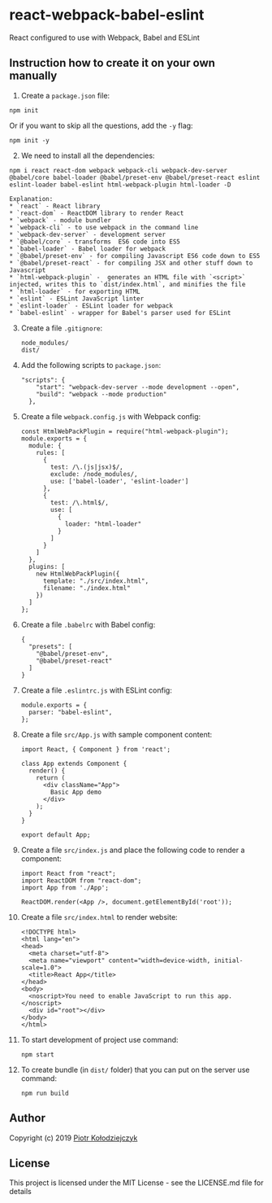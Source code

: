 # react-webpack-babel-eslint
React configured to use with Webpack, Babel and ESLint

## Instruction how to create it on your own manually
1. Create a `package.json` file:
  ```
  npm init
  ```
  Or if you want to skip all the questions, add the `-y` flag:
  ```
  npm init -y
  ```
2. We need to install all the dependencies:
  ```
  npm i react react-dom webpack webpack-cli webpack-dev-server @babel/core babel-loader @babel/preset-env @babel/preset-react eslint eslint-loader babel-eslint html-webpack-plugin html-loader -D
  ```

	Explanation:
	* `react` - React library
	* `react-dom` - ReactDOM library to render React
	* `webpack` - module bundler
	* `webpack-cli` - to use webpack in the command line
	* `webpack-dev-server` - development server
	* `@babel/core` - transforms  ES6 code into ES5
	* `babel-loader` - Babel loader for webpack
	* `@babel/preset-env` - for compiling Javascript ES6 code down to ES5
	* `@babel/preset-react` - for compiling JSX and other stuff down to Javascript
	* `html-webpack-plugin` -  generates an HTML file with `<script>` injected, writes this to `dist/index.html`, and minifies the file
	* `html-loader` - for exporting HTML
	* `eslint` - ESLint JavaScript linter
	* `eslint-loader` - ESLint loader for webpack
	* `babel-eslint` - wrapper for Babel's parser used for ESLint
3. Create a file `.gitignore`:
	```
	node_modules/
	dist/
	```
4. Add the following scripts to `package.json`:
	```
	"scripts": {
	    "start": "webpack-dev-server --mode development --open",
	    "build": "webpack --mode production"
	  },
	```
5. Create a file `webpack.config.js` with Webpack config:
	```
	const HtmlWebPackPlugin = require("html-webpack-plugin");
	module.exports = {
	  module: {
	    rules: [
	      {
	        test: /\.(js|jsx)$/,
	        exclude: /node_modules/,
	        use: ['babel-loader', 'eslint-loader']
	      },
	      {
	        test: /\.html$/,
	        use: [
	          {
	            loader: "html-loader"
	          }
	        ]
	      }
	    ]
	  },
	  plugins: [
	    new HtmlWebPackPlugin({
	      template: "./src/index.html",
	      filename: "./index.html"
	    })
	  ]
	};
	```
6. Create a file `.babelrc` with Babel config:
	```
	{
	  "presets": [
	    "@babel/preset-env",
	    "@babel/preset-react"
	  ]
	}
	```
7. Create a file `.eslintrc.js` with ESLint config:
	```
	module.exports = {
	  parser: "babel-eslint",
	};
	```
8. Create a file `src/App.js` with sample component content:
	```
	import React, { Component } from 'react';

	class App extends Component {
	  render() {
	    return (
	      <div className="App">
	        Basic App demo
	      </div>
	    );
	  }
	}

	export default App;
	```
9. Create a file `src/index.js` and place the following code to render a component:
	```
	import React from "react";
	import ReactDOM from "react-dom";
	import App from './App';

	ReactDOM.render(<App />, document.getElementById('root'));
	```
10. Create a file `src/index.html` to render website:
	```
	<!DOCTYPE html>
	<html lang="en">
	<head>
	  <meta charset="utf-8">
	  <meta name="viewport" content="width=device-width, initial-scale=1.0">
	  <title>React App</title>
	</head>
	<body>
	  <noscript>You need to enable JavaScript to run this app.</noscript>
	  <div id="root"></div>
	</body>
	</html>
	```
11. To start development of project use command:
	```
	npm start
	```
12. To create bundle (in `dist/` folder) that you can put on the server use command:
	```
	npm run build
	```

## Author
Copyright (c) 2019 [Piotr Kołodziejczyk](https://github.com/frontend-london)

## License
This project is licensed under the MIT License - see the LICENSE.md file for details

